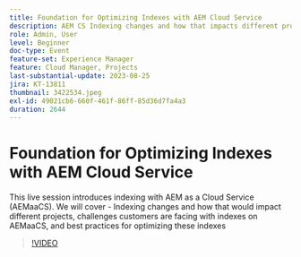 ```yaml
---
title: Foundation for Optimizing Indexes with AEM Cloud Service
description: AEM CS Indexing changes and how that impacts different projects, challenges customers are facing with indexes on AEMaaCS, and best practices for optimizing these indexes
role: Admin, User
level: Beginner
doc-type: Event
feature-set: Experience Manager
feature: Cloud Manager, Projects
last-substantial-update: 2023-08-25
jira: KT-13811
thumbnail: 3422534.jpeg
exl-id: 49021cb6-660f-461f-86ff-85d36d7fa4a3
duration: 2644
---
```

# Foundation for Optimizing Indexes with AEM Cloud Service

This live session introduces indexing with AEM as a Cloud Service (AEMaaCS). We will cover - Indexing changes and how that would impact different projects, challenges customers are facing with indexes on AEMaaCS, and best practices for optimizing these indexes

>[!VIDEO](https://video.tv.adobe.com/v/3422534/?learn=on)
